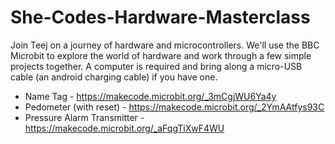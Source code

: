 # She-Codes-Hardware-Masterclass

Join Teej on a journey of hardware and microcontrollers.  We'll use the BBC Microbit to explore the world of hardware and work through a few simple projects together.  A computer is required and bring along a micro-USB cable (an android charging cable) if you have one.  

* Name Tag - https://makecode.microbit.org/_3mCgjWU6Ya4y
* Pedometer (with reset) - https://makecode.microbit.org/_2YmAAtfys93C
* Pressure Alarm Transmitter - https://makecode.microbit.org/_aFqgTiXwF4WU
